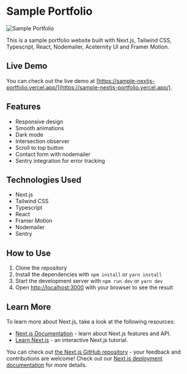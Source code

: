 # Sample Portfolio

![Sample Portfolio](https://github.com/iammiracle01/sample_portfolio/blob/master/preview.jpeg?raw=true)

This is a sample portfolio website built with Next.js, Tailwind CSS, Typescript, React, Nodemailer, Aceternity UI and Framer Motion.

## Live Demo

You can check out the live demo at [https://sample-nextjs-portfolio.vercel.app/](https://sample-nextjs-portfolio.vercel.app/).

## Features

- Responsive design
- Smooth animations
- Dark mode
- Intersection observer
- Scroll to top button
- Contact form with nodemailer
- Sentry integration for error tracking

## Technologies Used

- Next.js
- Tailwind CSS
- Typescript
- React
- Framer Motion
- Nodemailer
- Sentry

## How to Use

1. Clone the repository
2. Install the dependencies with `npm install` or `yarn install`
3. Start the development server with `npm run dev` or `yarn dev`
4. Open [http://localhost:3000](http://localhost:3000) with your browser to see the result

## Learn More

To learn more about Next.js, take a look at the following resources:

- [Next.js Documentation](https://nextjs.org/docs) - learn about Next.js features and API.
- [Learn Next.js](https://nextjs.org/learn) - an interactive Next.js tutorial.

You can check out [the Next.js GitHub repository](https://github.com/vercel/next.js/) - your feedback and contributions are welcome!
Check out our [Next.js deployment documentation](https://nextjs.org/docs/deployment) for more details.

